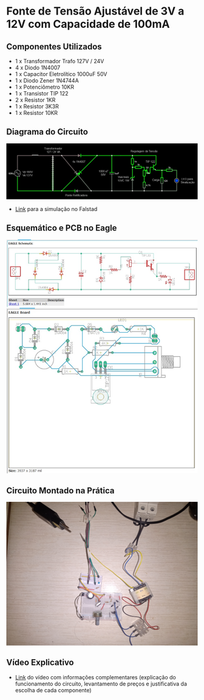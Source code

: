 # Fonte de Tensão Ajustável de 3V a 12V com Capacidade de 100mA

## Componentes Utilizados
* 1 x Transformador Trafo 127V / 24V
* 4 x Diodo 1N4007
* 1 x Capacitor Eletrolítico 1000uF 50V
* 1 x Diodo Zener 1N4744A
* 1 x Potenciômetro 10KR
* 1 x Transistor TIP 122
* 2 x Resistor 1KR
* 1 x Resistor 3K3R
* 1 x Resistor 10KR

## Diagrama do Circuito
![](CIRCUITO.jpg)
* [Link](http://www.falstad.com/circuit/circuitjs.html?cct=$+1+0.000005+11.086722712598126+43+5+43%0AT+48+368+144+560+0+4+0.2149+-0.1396123392207948+4.7714610040827665e-12+0.999%0Av+-96+368+-96+560+0+1+60+179.60512240002845+0+0+0.5%0Aw+-96+560+48+560+0%0Ar+688+448+688+560+0+120%0Ad+144+368+336+368+2+default%0Ac+416+368+416+560+0+0.001+36.88072539993128%0Ad+144+560+336+368+2+default%0Ad+304+560+144+560+2+default%0Ad+304+560+144+368+2+default%0Aw+528+560+464+560+0%0Aw+528+368+464+368+0%0As+-16+368+16+368+0+0+false%0Aw+-16+368+-96+368+0%0Aw+16+368+48+368+0%0At+624+432+656+432+0+1+-23.939987908288614+0.7174184659413356+100%0Aw+656+368+656+416+0%0Aw+656+448+688+448+0%0Aw+688+560+592+560+0%0Aw+624+464+608+464+0%0Aw+624+432+624+464+0%0Ar+528+368+528+432+0+1000%0Aw+656+368+528+368+0%0A34+zvoltage%5Cq15+0+1.7143528192810002e-7+0+2+15%0Az+528+560+528+432+2+zvoltage%5Cq15%0Aw+592+560+528+560+0%0Ar+592+496+592+560+0+4700%0Aw+336+368+416+368+0%0Aw+304+560+416+560+0%0A162+768+448+768+560+2+default-led+0+0.3+1+0.01%0Ar+688+448+768+448+0+1000%0Aw+688+560+768+560+0%0Ar+528+432+592+432+0+1000%0A174+592+432+592+480+1+10000+0.005+Resistance%0Ax+38+335+150+356+4+15+%5Cs%5Cs%5CsTransformador%5Cs%5C%5Cn%5Cs%5Cs%5Cs%5Cs%5Cs%5Cs127%5Cs/%5Cs24%5CsVA%0Ax+-68+463+-14+484+4+15+Vp:180V%5C%5CnVe:127V%0Ax+159+589+287+592+4+15+%5CsPonte%5CsRetificadora%5Cs%0Ax+203+407+272+410+4+15+4x%5Cs1N4007%0Ax+345+441+402+480+4+15+%5C%5Cn1000%5CsuF%5Cs%5C%5Cn%5Cs%5Cs%5Cs50V%0Ax+635+506+675+509+4+15+Carga%0Ax+518+350+664+353+4+15+Regulagem%5Csde%5CsTens%C3%A3o%0Ax+790+501+865+522+4+15+%5CsLED%5Cspara%5Cs%5C%5CnSinaliza%C3%A7%C3%A3o%0Ax+448+491+511+512+4+15+1N4744A%5C%5Cn15VC%5Cs1W%0Aw+416+560+464+560+0%0Aw+416+368+464+368+0%0Ax+600+407+650+410+4+15+TIP%5Cs122%0Ao+1+64+0+4099+320+0.8+0+2+1+3%0Ao+5+64+0+4099+80+3.2+1+2+5+3+Capacitor%0Ao+22+64+0+4099+20+0.05+2+2+22+3+Diodo%5CsZener%0Ao+3+64+0+4099+20+0.2+3+2+3+3+Carga%0A) para a simulação no Falstad

## Esquemático e PCB no Eagle
<img src = "ESQUEMÁTICO.jpg" width = 1000>
<img src = "PCB.jpg" width = 1000>

## Circuito Montado na Prática
<img src = "FÍSICO.jpg" width = 1000>

## Vídeo Explicativo
* [Link]() do vídeo com informações complementares (explicação do funcionamento do circuito, levantamento de preços e justificativa da escolha de cada componente)


